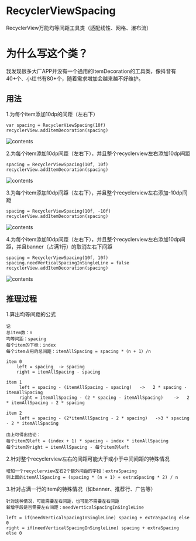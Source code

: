 # RecyclerViewSpacing
RecyclerView万能均等间距工具类（适配线性、网格、瀑布流）

# 为什么写这个类？
我发现很多大厂APP并没有一个通用的ItemDecoration的工具类，像抖音有40+个、小红书有80+个，随着需求增加会越来越不好维护。

## 用法
1.为每个item添加10dp的间距（左右下）
```
var spacing = RecyclerViewSpacing(10f)
recyclerView.addItemDecoration(spacing)
```
![contents](https://xkz-1252121784.cos.ap-chengdu.myqcloud.com/rv1.png)


2.为每个item添加10dp间距（左右下），并且整个recyclerview左右添加10dp间距
```
spacing = RecyclerViewSpacing(10f, 10f)
recyclerView.addItemDecoration(spacing)
```
![contents](https://xkz-1252121784.cos.ap-chengdu.myqcloud.com/rv2.jpeg)


3.为每个item添加10dp间距（左右下），并且整个recyclerview左右添加-10dp间距
```
spacing = RecyclerViewSpacing(10f, -10f)
recyclerView.addItemDecoration(spacing)
```
![contents](https://xkz-1252121784.cos.ap-chengdu.myqcloud.com/rv3.jpeg)


4.为每个item添加10dp间距（左右下），并且整个recyclerview左右添加10dp间距，并且banner（占满1行）的取消左右下间距
```
spacing = RecyclerViewSpacing(10f, 10f)
spacing.needVerticalSpacingInSingleLine = false
recyclerView.addItemDecoration(spacing)
```
![contents](https://xkz-1252121784.cos.ap-chengdu.myqcloud.com/rv4.jpeg)

## 推理过程
1.算出均等间距的公式
```
记
总item数：n
均等间距：spacing
每个item的下标：index
每个item占用的总间距：itemAllSpacing = spacing *（n + 1）/n

item 0  
    left = spacing  -> spacing
    right = itemAllSpacing - spacing

item 1
     left = spacing - (itemAllSpacing - spacing)   ->   2 * spacing - itemAllSpacing
     right = itemAllSpacing - (2 * spacing - itemAllSpacing)    ->   2 * itemAllSpacing - 2 * spacing

item 2
     left = spacing - (2*itemAllSpacing - 2 * spacing)   ->3 * spacing - 2 * itemAllSpacing
     
由上可得出结论：
每个item的left = (index + 1) * spacing - index * itemAllSpacing
每个item的right = itemAllSpacing - 每个item的left
```

2.针对整个recyclerview左右的间距可能大于或小于中间间距的特殊情况
```
增加一个recyclerview左右2个额外间距的字段：extraSpacing
则上面的itemAllSpacing = (spacing * (n + 1) + extraSpacing * 2) / n
```

3.针对占满一行的item的特殊情况（如banner、推荐行、广告等）
```
针对这种情况，可能需要左右间距，也可能不需要左右间距
新增字段是否需要左右间距：needVerticalSpacingInSingleLine

left = if(needVerticalSpacingInSingleLine) spacing + extraSpacing else 0
right = if(needVerticalSpacingInSingleLine) spacing + extraSpacing else 0

```
